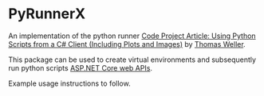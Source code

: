 ﻿# PyRunnerX

An implementation of the python runner [Code Project Article: Using Python Scripts from a C# Client (Including Plots and Images)](https://www.codeproject.com/Articles/5165602/Using-Python-Scripts-from-a-Csharp-Client-Includin) by [Thomas Weller](https://www.codeproject.com/script/Membership/View.aspx?mid=5134831).

This package can be used to create virtual environments and subsequently run python scripts [ASP.NET Core web APIs](https://docs.microsoft.com/en-us/aspnet/core/web-api/?view=aspnetcore-5.0).

Example usage instructions to follow.